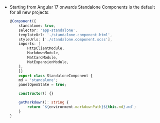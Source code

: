 - Starting from Angular 17 onwards Standalone Components is the default for all new projects:

    ```typescript
    @Component({
        standalone: true,
        selector: 'app-standalone',
        templateUrl: './standalone.component.html',
        styleUrls: ['./standalone.component.scss'],
        imports: [
            HttpClientModule,
            MarkdownModule,
            MatCardModule,
            MatExpansionModule,
        ],
        })
        export class StandaloneComponent {
        md = 'standalone';
        panelOpenState = true;

        constructor() {}

        getMarkdown(): string {
            return `${environment.markdownPath}${this.md}.md`;
        }
    }
    ```